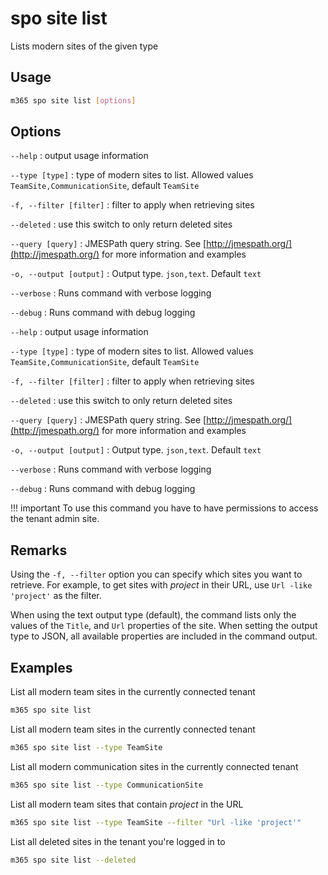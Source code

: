# spo site list

Lists modern sites of the given type

## Usage

```sh
m365 spo site list [options]
```

## Options

`--help`
: output usage information

`--type [type]`
: type of modern sites to list. Allowed values `TeamSite,CommunicationSite`, default `TeamSite`

`-f, --filter [filter]`
: filter to apply when retrieving sites

`--deleted`
: use this switch to only return deleted sites

`--query [query]`
: JMESPath query string. See [http://jmespath.org/](http://jmespath.org/) for more information and examples

`-o, --output [output]`
: Output type. `json,text`. Default `text`

`--verbose`
: Runs command with verbose logging

`--debug`
: Runs command with debug logging

`--help`
: output usage information

`--type [type]`
: type of modern sites to list. Allowed values `TeamSite,CommunicationSite`, default `TeamSite`

`-f, --filter [filter]`
: filter to apply when retrieving sites

`--deleted`
: use this switch to only return deleted sites

`--query [query]`
: JMESPath query string. See [http://jmespath.org/](http://jmespath.org/) for more information and examples

`-o, --output [output]`
: Output type. `json,text`. Default `text`

`--verbose`
: Runs command with verbose logging

`--debug`
: Runs command with debug logging

!!! important
    To use this command you have to have permissions to access the tenant admin site.

## Remarks

Using the `-f, --filter` option you can specify which sites you want to retrieve. For example, to get sites with _project_ in their URL, use `Url -like 'project'` as the filter.

When using the text output type (default), the command lists only the values of the `Title`, and `Url` properties of the site. When setting the output type to JSON, all available properties are included in the command output.

## Examples

List all modern team sites in the currently connected tenant

```sh
m365 spo site list
```

List all modern team sites in the currently connected tenant

```sh
m365 spo site list --type TeamSite
```

List all modern communication sites in the currently connected tenant

```sh
m365 spo site list --type CommunicationSite
```

List all modern team sites that contain _project_ in the URL

```sh
m365 spo site list --type TeamSite --filter "Url -like 'project'"
```

List all deleted sites in the tenant you're logged in to

```sh
m365 spo site list --deleted
```
